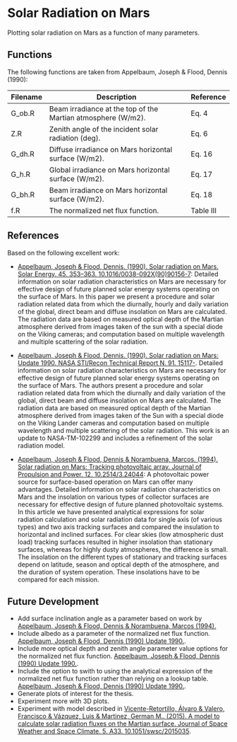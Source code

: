 # Solar Radiation on Mars
Plotting solar radiation on Mars as a function of many parameters.

## Functions
The following functions are taken from Appelbaum, Joseph & Flood, Dennis (1990):

| Filename | Description                                                  | Reference |
|----------|--------------------------------------------------------------|-----------|
| G_ob.R   | Beam irradiance at the top of the Martian atmosphere (W/m2). | Eq. 4     |
| Z.R      | Zenith angle of the incident solar radiation (deg).          | Eq. 6     |
| G_dh.R   | Diffuse irradiance on Mars horizontal surface (W/m2).        | Eq. 16    |
| G_h.R    | Global irradiance on Mars horizontal surface (W/m2).         | Eq. 17    |
| G_bh.R   | Beam irradiance on Mars horizontal surface (W/m2).           | Eq. 18    |
| f.R      | The normalized net flux function.                            | Table III |

## References
Based on the following excellent work:
- [Appelbaum, Joseph & Flood, Dennis. (1990). Solar radiation on Mars. Solar Energy. 45. 353–363. 10.1016/0038-092X(90)90156-7](https://www.researchgate.net/publication/256334925_Solar_radiation_on_Mars):  Detailed information on solar radiation characteristics on Mars are necessary for effective design of future planned solar energy systems operating on the surface of Mars. In this paper we present a procedure and solar radiation related data from which the diurnally, hourly and daily variation of the global, direct beam and diffuse insolation on Mars are calculated. The radiation data are based on measured optical depth of the Martian atmosphere derived from images taken of the sun with a special diode on the Viking cameras; and computation based on multiple wavelength and multiple scattering of the solar radiation.

- [Appelbaum, Joseph & Flood, Dennis. (1990). Solar radiation on Mars: Update 1990. NASA STI/Recon Technical Report N. 91. 15117-](https://www.researchgate.net/publication/259222079_Solar_radiation_on_Mars_Update_1990). Detailed information on solar radiation characteristics on Mars are necessary for effective design of future planned solar energy systems operating on the surface of Mars. The authors present a procedure and solar radiation related data from which the diurnally and daily variation of the global, direct beam and diffuse insolation on Mars are calculated. The radiation data are based on measured optical depth of the Martian atmosphere derived from images taken of the Sun with a special diode on the Viking Lander cameras and computation based on multiple wavelength and multiple scattering of the solar radiation. This work is an update to NASA-TM-102299 and includes a refinement of the solar radiation model.

- [Appelbaum, Joseph & Flood, Dennis & Norambuena, Marcos. (1994). Solar radiation on Mars: Tracking photovoltaic array. Journal of Propulsion and Power. 12. 10.2514/3.24044](https://www.researchgate.net/publication/24286713_Solar_radiation_on_Mars_Tracking_photovoltaic_array): A photovoltaic power source for surface-based operation on Mars can offer many advantages. Detailed information on solar radiation characteristics on Mars and the insolation on various types of collector surfaces are necessary for effective design of future planned photovoltaic systems. In this article we have presented analytical expressions for solar radiation calculation and solar radiation data for single axis (of various types) and two axis tracking surfaces and compared the insulation to horizontal and inclined surfaces. For clear skies (low atmospheric dust load) tracking surfaces resulted in higher insolation than stationary surfaces, whereas for highly dusty atmospheres, the difference is small. The insolation on the different types of stationary and tracking surfaces depend on latitude, season and optical depth of the atmosphere, and the duration of system operation. These insolations have to be compared for each mission.

## Future Development
 - Add surface inclination angle as a parameter based on work by [Appelbaum, Joseph & Flood, Dennis & Norambuena, Marcos (1994).](https://www.researchgate.net/publication/24286713_Solar_radiation_on_Mars_Tracking_photovoltaic_array)
 - Include albedo as a parameter of the normalized net flux function. [Appelbaum, Joseph & Flood, Dennis (1990) Update 1990.](https://www.researchgate.net/publication/259222079_Solar_radiation_on_Mars_Update_1990).
 - Include more optical depth and zenith angle parameter value options for the normalized net flux function. [Appelbaum, Joseph & Flood, Dennis (1990) Update 1990.](https://www.researchgate.net/publication/259222079_Solar_radiation_on_Mars_Update_1990).
 - Include the option to swith to using the analytical expression of the normalized net flux function rather than relying on a lookup table. [Appelbaum, Joseph & Flood, Dennis (1990) Update 1990.](https://www.researchgate.net/publication/259222079_Solar_radiation_on_Mars_Update_1990).
 - Generate plots of interest for the thesis.
 - Experiment more with 3D plots.
 - Experiment with model described in [Vicente-Retortillo, Álvaro & Valero, Francisco & Vázquez, Luis & Martinez, German M.. (2015). A model to calculate solar radiation fluxes on the Martian surface. Journal of Space Weather and Space Climate. 5. A33. 10.1051/swsc/2015035](https://www.researchgate.net/publication/283452176_A_model_to_calculate_solar_radiation_fluxes_on_the_Martian_surface).
